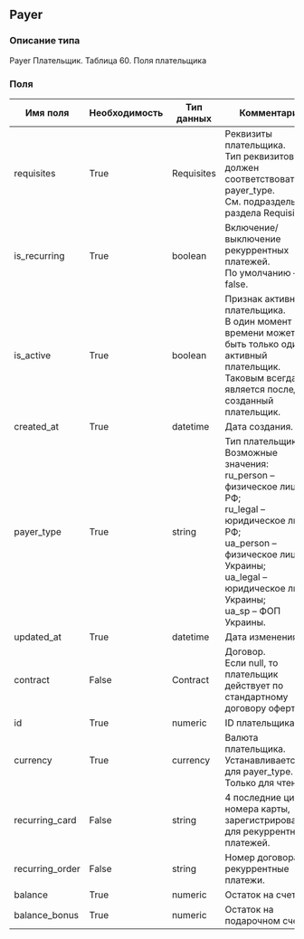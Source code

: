 ## Payer
### Описание типа
Payer
Плательщик.
Таблица 60. Поля плательщика

### Поля
| Имя поля | Необходимость | Тип данных | Комментарий |
|---|---|---|---|
|requisites|True|Requisites|Реквизиты плательщика.<br/>Тип реквизитов должен соответствовать payer_type.<br/>См. подразделы раздела Requisites.<br/>|
|is_recurring|True|boolean|Включение/выключение рекуррентных платежей.<br/>По умолчанию – false.<br/>|
|is_active|True|boolean|Признак активного плательщика.<br/>В один момент времени может быть только один активный плательщик. Таковым всегда является последний созданный плательщик.<br/>|
|created_at|True|datetime|Дата создания.<br/>|
|payer_type|True|string|Тип плательщика.<br/>Возможные значения:<br/>ru_person – физическое лицо РФ;<br/>ru_legal – юридическое лицо РФ;<br/>ua_person – физическое лицо Украины;<br/>ua_legal – юридическое лицо Украины;<br/>ua_sp – ФОП Украины.<br/>|
|updated_at|True|datetime|Дата изменения.<br/>|
|contract|False|Contract|Договор.<br/>Если null, то плательщик действует по стандартному договору оферты.<br/>|
|id|True|numeric|ID плательщика.<br/>|
|currency|True|currency|Валюта плательщика.<br/>Устанавливается для payer_type. Только для чтения.<br/>|
|recurring_card|False|string|4 последние цифры номера карты, зарегистрированной для рекуррентных платежей.<br/>|
|recurring_order|False|string|Номер договора на рекуррентные платежи.<br/>|
|balance|True|numeric|Остаток на cчете.<br/>|
|balance_bonus|True|numeric|Остаток на подарочном счете.<br/>|
